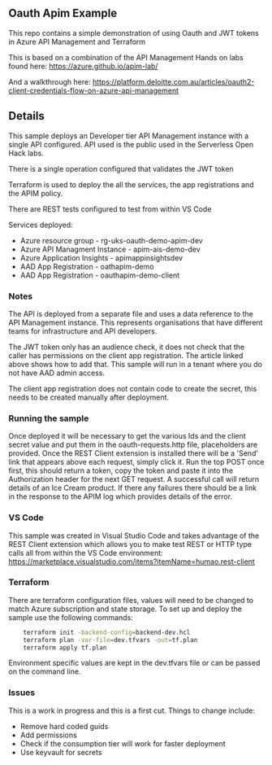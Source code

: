 ## Oauth Apim Example

This repo contains a simple demonstration of using Oauth and JWT tokens in Azure API Management and Terraform

This is based on a combination of the API Management Hands on labs found here:
https://azure.github.io/apim-lab/

And a walkthrough here:
https://platform.deloitte.com.au/articles/oauth2-client-credentials-flow-on-azure-api-management

## Details
This sample deploys an Developer tier API Management instance with a single API configured.  API used is the public used in the Serverless Open Hack labs.

There is a single operation configured that validates the JWT token

Terraform is used to deploy the all the services, the app registrations and the APIM policy.

There are REST tests configured to test from within VS Code

Services deployed:
* Azure resource group         - rg-uks-oauth-demo-apim-dev
* Azure API Managment Instance - apim-ais-demo-dev
* Azure Application Insights   - apimappinsightsdev
* AAD App Registration         - oathapim-demo
* AAD App Registration         - oauthapim-demo-client 

### Notes
The API is deployed from a separate file and uses a data reference to the API Management instance.  This represents organisations that have different teams for infrastructure and API developers.

The JWT token only has an audience check, it does not check that the caller has permissions on the client app registration.  The article linked above shows how to add that.  This sample will run in a tenant where you do not have AAD admin access.

The client app registration does not contain code to create the secret, this needs to be created manually after deployment.

### Running the sample
Once deployed it will be necessary to get the various Ids and the client secret value and put them in the oauth-requests.http file, placeholders are provided.  Once the REST Client extension is installed there will be a 'Send' link that appears above each request, simply click it.  Run the top POST once first, this should return a token, copy the token and paste it into the Authorization header for the next GET request.  A successful call will return details of an Ice Cream product.  If there any failures there should be a link in the response to the APIM log which provides details of the error.

### VS Code
This sample was created in Visual Studio Code and takes advantage of the REST Client extension which allows you to make test REST or HTTP type calls all from within the VS Code environment:
https://marketplace.visualstudio.com/items?itemName=humao.rest-client  

### Terraform

There are terraform configuration files, values will need to be changed to match Azure subscription and state storage.  To set up and deploy the sample use the following commands:
```bash
    terraform init -backend-config=backend-dev.hcl   
    terraform plan -var-file=dev.tfvars -out=tf.plan
    terraform apply tf.plan
```
Environment specific values are kept in the dev.tfvars file or can be passed on the command line.

### Issues
This is a work in progress and this is a first cut. Things to change include:

* Remove hard coded guids
* Add permissions
* Check if the consumption tier will work for faster deployment
* Use keyvault for secrets




